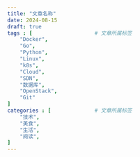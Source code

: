 ```yaml
---
title: "文章名称"
date: 2024-08-15
draft: true
tags : [                    # 文章所属标签
    "Docker",
    "Go", 
    "Python",
    "Linux",
    "k8s",
    "Cloud",
    "SDN",
    "数据库",
    "OpenStack",
    "Git"
]
categories : [              # 文章所属标签
    "技术",
    "美食",
    "生活",
    "阅读",
]
---
```

